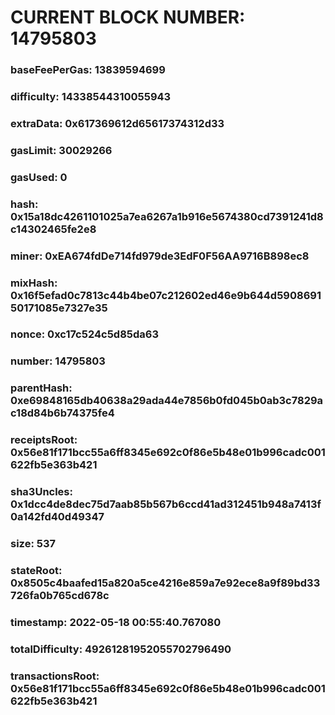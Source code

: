 # CURRENT BLOCK NUMBER: 14795803

### baseFeePerGas: 13839594699
### difficulty: 14338544310055943
### extraData: 0x617369612d65617374312d33
### gasLimit: 30029266
### gasUsed: 0
### hash: 0x15a18dc4261101025a7ea6267a1b916e5674380cd7391241d8c14302465fe2e8
### miner: 0xEA674fdDe714fd979de3EdF0F56AA9716B898ec8
### mixHash: 0x16f5efad0c7813c44b4be07c212602ed46e9b644d590869150171085e7327e35
### nonce: 0xc17c524c5d85da63
### number: 14795803
### parentHash: 0xe69848165db40638a29ada44e7856b0fd045b0ab3c7829ac18d84b6b74375fe4
### receiptsRoot: 0x56e81f171bcc55a6ff8345e692c0f86e5b48e01b996cadc001622fb5e363b421
### sha3Uncles: 0x1dcc4de8dec75d7aab85b567b6ccd41ad312451b948a7413f0a142fd40d49347
### size: 537
### stateRoot: 0x8505c4baafed15a820a5ce4216e859a7e92ece8a9f89bd33726fa0b765cd678c
### timestamp: 2022-05-18 00:55:40.767080
### totalDifficulty: 49261281952055702796490
### transactionsRoot: 0x56e81f171bcc55a6ff8345e692c0f86e5b48e01b996cadc001622fb5e363b421
